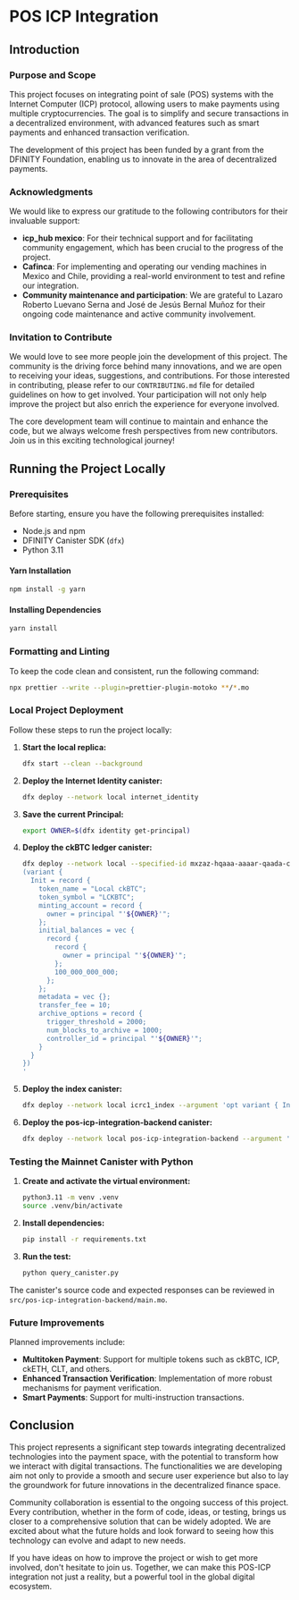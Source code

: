 # POS ICP Integration

## Introduction

### Purpose and Scope
This project focuses on integrating point of sale (POS) systems with the Internet Computer (ICP) protocol, allowing users to make payments using multiple cryptocurrencies. The goal is to simplify and secure transactions in a decentralized environment, with advanced features such as smart payments and enhanced transaction verification.

The development of this project has been funded by a grant from the DFINITY Foundation, enabling us to innovate in the area of decentralized payments.

### Acknowledgments
We would like to express our gratitude to the following contributors for their invaluable support:

- **icp_hub mexico**: For their technical support and for facilitating community engagement, which has been crucial to the progress of the project.
- **Cafinca**: For implementing and operating our vending machines in Mexico and Chile, providing a real-world environment to test and refine our integration.
- **Community maintenance and participation**: We are grateful to Lazaro Roberto Luevano Serna and José de Jesús Bernal Muñoz for their ongoing code maintenance and active community involvement.

### Invitation to Contribute
We would love to see more people join the development of this project. The community is the driving force behind many innovations, and we are open to receiving your ideas, suggestions, and contributions. For those interested in contributing, please refer to our `CONTRIBUTING.md` file for detailed guidelines on how to get involved. Your participation will not only help improve the project but also enrich the experience for everyone involved.

The core development team will continue to maintain and enhance the code, but we always welcome fresh perspectives from new contributors. Join us in this exciting technological journey!

## Running the Project Locally

### Prerequisites
Before starting, ensure you have the following prerequisites installed:

- Node.js and npm
- DFINITY Canister SDK (`dfx`)
- Python 3.11

#### Yarn Installation
```bash
npm install -g yarn
```

#### Installing Dependencies
```bash
yarn install
```

### Formatting and Linting
To keep the code clean and consistent, run the following command:
```bash
npx prettier --write --plugin=prettier-plugin-motoko **/*.mo
```

### Local Project Deployment
Follow these steps to run the project locally:

1. **Start the local replica:**
   ```bash
   dfx start --clean --background
   ```

2. **Deploy the Internet Identity canister:**
   ```bash
   dfx deploy --network local internet_identity
   ```

3. **Save the current Principal:**
   ```bash
   export OWNER=$(dfx identity get-principal)
   ```

4. **Deploy the ckBTC ledger canister:**
   ```bash
   dfx deploy --network local --specified-id mxzaz-hqaaa-aaaar-qaada-cai icrc1_ledger --argument '
   (variant {
     Init = record {
       token_name = "Local ckBTC";
       token_symbol = "LCKBTC";
       minting_account = record {
         owner = principal "'${OWNER}'";
       };
       initial_balances = vec {
         record {
           record {
             owner = principal "'${OWNER}'";
           };
           100_000_000_000;
         };
       };
       metadata = vec {};
       transfer_fee = 10;
       archive_options = record {
         trigger_threshold = 2000;
         num_blocks_to_archive = 1000;
         controller_id = principal "'${OWNER}'";
       }
     }
   })
   '
   ```

5. **Deploy the index canister:**
   ```bash
   dfx deploy --network local icrc1_index --argument 'opt variant { Init = record { ledger_id = principal "mxzaz-hqaaa-aaaar-qaada-cai"; } }'
   ```

6. **Deploy the pos-icp-integration-backend canister:**
   ```bash
   dfx deploy --network local pos-icp-integration-backend --argument '(0)'
   ```

### Testing the Mainnet Canister with Python

1. **Create and activate the virtual environment:**
   ```bash
   python3.11 -m venv .venv
   source .venv/bin/activate
   ```

2. **Install dependencies:**
   ```bash
   pip install -r requirements.txt
   ```

3. **Run the test:**
   ```bash
   python query_canister.py
   ```

The canister's source code and expected responses can be reviewed in `src/pos-icp-integration-backend/main.mo`.

### Future Improvements
Planned improvements include:

- **Multitoken Payment**: Support for multiple tokens such as ckBTC, ICP, ckETH, CLT, and others.
- **Enhanced Transaction Verification**: Implementation of more robust mechanisms for payment verification.
- **Smart Payments**: Support for multi-instruction transactions.

## Conclusion

This project represents a significant step towards integrating decentralized technologies into the payment space, with the potential to transform how we interact with digital transactions. The functionalities we are developing aim not only to provide a smooth and secure user experience but also to lay the groundwork for future innovations in the decentralized finance space.

Community collaboration is essential to the ongoing success of this project. Every contribution, whether in the form of code, ideas, or testing, brings us closer to a comprehensive solution that can be widely adopted. We are excited about what the future holds and look forward to seeing how this technology can evolve and adapt to new needs.

If you have ideas on how to improve the project or wish to get more involved, don't hesitate to join us. Together, we can make this POS-ICP integration not just a reality, but a powerful tool in the global digital ecosystem.
